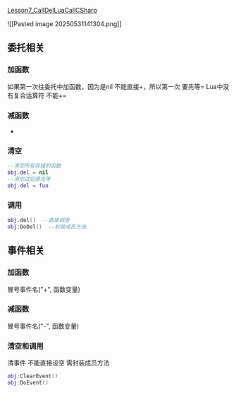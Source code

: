[Lesson7_CallDel](file:///D:/Obsidian%20Unity/Unity/%E7%83%AD%E6%9B%B4%E6%96%B0%E6%96%B9%E6%A1%88/Assets/Lua/xLua/Lesson7_CallDel.lua)[LuaCallCSharp](file:///D:/Obsidian%20Unity/Unity/%E7%83%AD%E6%9B%B4%E6%96%B0%E6%96%B9%E6%A1%88/Assets/Scripts/LuaCallCS/LuaCallCSharp.cs)

![[Pasted image 20250531141304.png]]
## 委托相关
### 加函数
如果第一次往委托中加函数，因为是nil 不能直接+，所以第一次 要先等=
Lua中没有复合运算符 不能+=
### 减函数
-
### 清空
```lua
--清空所有存储的函数
obj.del = nil
--清空过后得先等
obj.del = fun
```
### 调用
```lua
obj.del()  --直接调用
obj:DoDel()  --封装成员方法
```

## 事件相关
### 加函数
冒号事件名("+", 函数变量)
### 减函数
冒号事件名("-", 函数变量)
### 清空和调用
清事件 不能直接设空 需封装成员方法
```lua
obj:ClearEvent()
obj:DoEvent()
```

